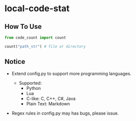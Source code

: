 # local-code-stat

## How To Use

```python
from code_count import count

count("path_str") # file or directory
```

## Notice

* Extend config.py to support more programming languages.
    * Supported:
        * Python
        * Lua
        * C-like: C, C++, C#, Java
        * Plain Text: Markdown

* Regex rules in config.py may has bugs, please issue.
